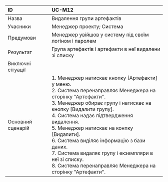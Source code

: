 | ID  | UC-M12  |
|:---|:---|
|Назва   | Видалення групи артефактів |
|Учасники   | Менеджер проекту; Система |
|Предумови  | Менеджер увійшов у систему під своїм логіном і паролем |
|Результат| Група артефактів і артефакти в неї видалени зі списку |
|Виключні сітуації| |
|Основний сценарій|1. Менеджер натискає кнопку [Артефакти] у меню. <br>2. Система перенаправляє Менеджера на сторінку "Артефакти". <br>3. Менеджер обирає групу і натискає на кнопку [Видалити групу].<br> 4. Система надає підтвердження видалення. <br>5. Менеджер натискає на конпку [Видалити]. <br>6. Система виділяє інформацію з бази даних. <br>7. Система видаляє групу і екземпляри в неї зі списку. <br>8. Система перенаправляє Менеджера на сторінку "Артефакти".

